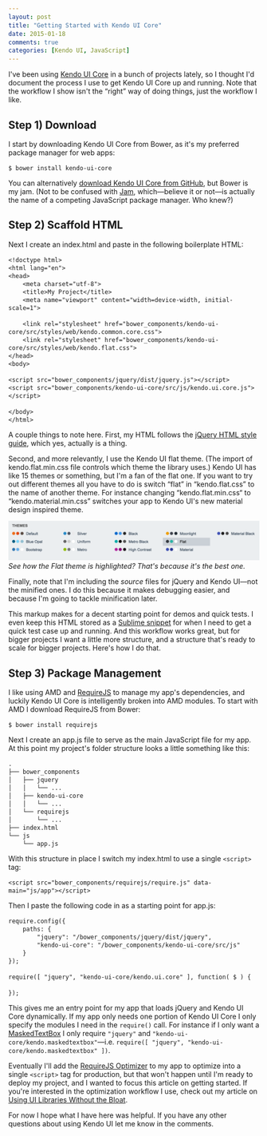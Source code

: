 ```yaml
---
layout: post
title: "Getting Started with Kendo UI Core"
date: 2015-01-18
comments: true
categories: [Kendo UI, JavaScript]
---
```


I've been using [Kendo UI Core](https://github.com/telerik/kendo-ui-core) in a bunch of projects lately, so I thought I'd document the process I use to get Kendo UI Core up and running. Note that the workflow I show isn't the “right” way of doing things, just the workflow I like.

<!-- more -->

## Step 1) Download

I start by downloading Kendo UI Core from Bower, as it's my preferred package manager for web apps:

<pre class="language-shell"><code>$ bower install kendo-ui-core</code></pre>

You can alternatively [download Kendo UI Core from GitHub](https://github.com/telerik/kendo-ui-core/archive/master.zip), but Bower is my jam. (Not to be confused with [Jam](http://jamjs.org/), which—believe it or not—is actually the name of a competing JavaScript package manager. Who knew?)

## Step 2) Scaffold HTML

Next I create an index.html and paste in the following boilerplate HTML:

<pre class="language-markup line-numbers"><code>&lt;!doctype html&gt;
&lt;html lang="en"&gt;
&lt;head&gt;
    &lt;meta charset="utf-8"&gt;
    &lt;title&gt;My Project&lt;/title&gt;
    &lt;meta name="viewport" content="width=device-width, initial-scale=1"&gt;

    &lt;link rel="stylesheet" href="bower_components/kendo-ui-core/src/styles/web/kendo.common.core.css"&gt;
    &lt;link rel="stylesheet" href="bower_components/kendo-ui-core/src/styles/web/kendo.flat.css"&gt;
&lt;/head&gt;
&lt;body&gt;

&lt;script src="bower_components/jquery/dist/jquery.js"&gt;&lt;/script&gt;
&lt;script src="bower_components/kendo-ui-core/src/js/kendo.ui.core.js"&gt;&lt;/script&gt;

&lt;/body&gt;
&lt;/html&gt;</code></pre>

A couple things to note here. First, my HTML follows the [jQuery HTML style guide](http://contribute.jquery.org/style-guide/html/), which yes, actually is a thing.

Second, and more relevantly, I use the Kendo UI flat theme. (The import of kendo.flat.min.css file controls which theme the library uses.) Kendo UI has like 15 themes or something, but I'm a fan of the flat one. If you want to try out different themes all you have to do is switch “flat” in “kendo.flat.css” to the name of another theme. For instance changing “kendo.flat.min.css“ to “kendo.material.min.css” switches your app to Kendo UI's new material design inspired theme.

<img src="/images/posts/2015-01-18/kendo-ui-themes.png" alt="">
<i>See how the Flat theme is highlighted? That's because it's the best one.</i>

Finally, note that I'm including the *source* files for jQuery and Kendo UI—not the minified ones. I do this because it makes debugging easier, and because I'm going to tackle minification later.

This markup makes for a decent starting point for demos and quick tests. I even keep this HTML stored as a [Sublime snippet](http://sublimetext.info/docs/en/extensibility/snippets.html) for when I need to get a quick test case up and running. And this workflow works great, but for bigger projects I want a little more structure, and a structure that's ready to scale for bigger projects. Here's how I do that.

## Step 3) Package Management

I like using AMD and [RequireJS](http://requirejs.org/) to manage my app's dependencies, and luckily Kendo UI Core is intelligently broken into AMD modules. To start with AMD I download RequireJS from Bower:

<pre class="language-shell"><code>$ bower install requirejs</code></pre>

Next I create an app.js file to serve as the main JavaScript file for my app. At this point my project's folder structure looks a little something like this:

<pre class="language-shell"><code>.
├── bower_components
│   ├── jquery
│   │   └── ...
│   ├── kendo-ui-core
│   │   └── ...
│   └── requirejs
│       └── ...
├── index.html
└── js
    └── app.js
</code></pre>

With this structure in place I switch my index.html to use a single `<script>` tag:

<pre class="language-markup"><code>&lt;script src="bower_components/requirejs/require.js" data-main="js/app"&gt;&lt;/script&gt;</code></pre>

Then I paste the following code in as a starting point for app.js:

<pre class="language-javascript line-numbers"><code>require.config({
    paths: {
        "jquery": "/bower_components/jquery/dist/jquery",
        "kendo-ui-core": "/bower_components/kendo-ui-core/src/js"
    }
});

require([ "jquery", "kendo-ui-core/kendo.ui.core" ], function( $ ) {

});
</code></pre>

This gives me an entry point for my app that loads jQuery and Kendo UI Core dynamically. If my app only needs one portion of Kendo UI Core I only specify the modules I need in the `require()` call. For instance if I only want a [MaskedTextBox](http://demos.telerik.com/kendo-ui/maskedtextbox/index) I only require `"jquery"` and `"kendo-ui-core/kendo.maskedtextbox"`—i.e. `require([ "jquery", "kendo-ui-core/kendo.maskedtextbox" ])`.

Eventually I'll add the [RequireJS Optimizer](http://requirejs.org/docs/optimization.html) to my app to optimize into a single `<script>` tag for production, but that won't happen until I'm ready to deploy my project, and I wanted to focus this article on getting started. If you're interested in the optimization workflow I use, check out my article on [Using UI Libraries Without the Bloat](http://developer.telerik.com/featured/using-ui-libraries-without-the-bloat/).

For now I hope what I have here was helpful. If you have any other questions about using Kendo UI let me know in the comments.
